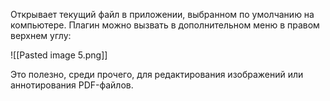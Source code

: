 Открывает текущий файл в приложении, выбранном по умолчанию на компьютере. Плагин можно вызвать в дополнительном меню в правом верхнем углу:

![[Pasted image 5.png]]

Это полезно, среди прочего, для редактирования изображений или аннотирования PDF-файлов.
